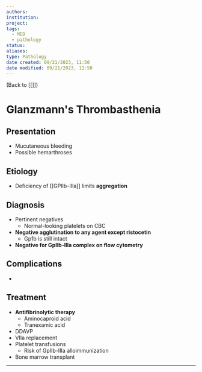 ```yaml
---
authors: 
institution: 
project: 
tags:
  - MED
  - pathology
status: 
aliases: 
type: Pathology
date created: 09/21/2023, 11:50
date modified: 09/21/2023, 11:50
---
```


(Back to [[]])

# Glanzmann's Thrombasthenia

## Presentation
- Mucutaneous bleeding
- Possible hemarthroses
## Etiology
- Deficiency of [[GPIIb-IIIa]] limits **aggregation**
## Diagnosis
- Pertinent negatives
	- Normal-looking platelets on CBC
- **Negative agglutination to any agent except ristocetin**
	- Gp1b is still intact
- **Negative for GpIIb-IIIa complex on flow cytometry**
## Complications
- 
## Treatment
- **Antifibrinolytic therapy**
	- Aminocaproid acid
	- Tranexamic acid
- DDAVP
- VIIa replacement
- Platelet transfusions
	- Risk of GpIIb-IIIa alloimmunization
- Bone marrow transplant

---
